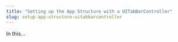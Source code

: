 ```yaml
---
title: "Setting up the App Structure with a UITabBarController"
slug: setup-app-structure-uitabbarcontroller
---     
```


In this...
